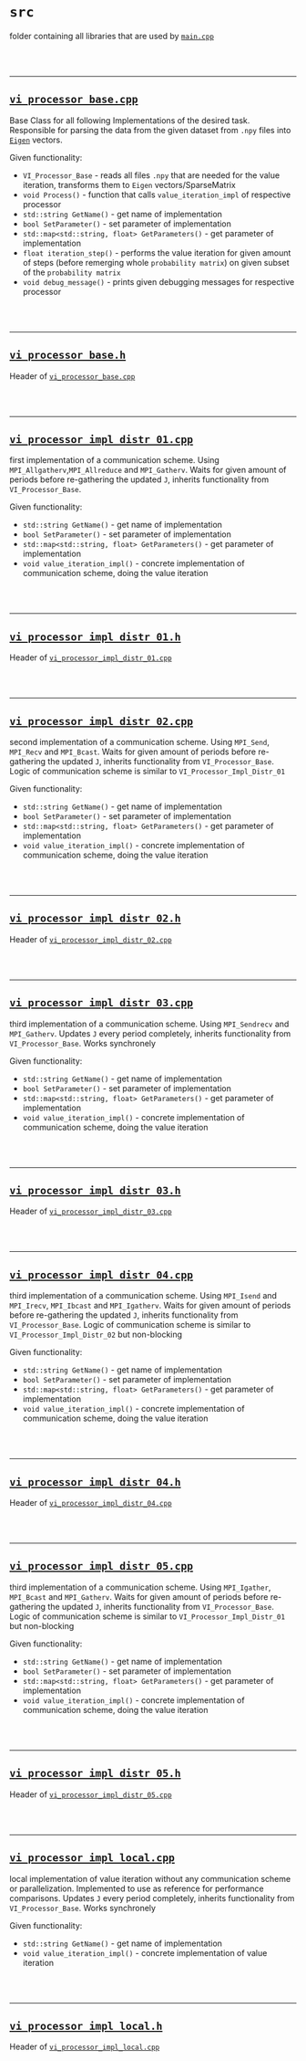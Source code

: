 # `src`

folder containing all libraries that are used by <a href="../main.cpp" target="_blank">`main.cpp`</a>

<br/><br/>

-------

## <a href="vi_processor_base.cpp" target="_blank">`vi_processor_base.cpp`</a>

Base Class for all following Implementations of the desired task. Responsible for parsing the data from the given dataset from `.npy` files into <a href='http://eigen.tuxfamily.org/index.php?title=Main_Page' target='_blank'>`Eigen`</a> vectors.

Given functionality:
- `VI_Processor_Base` - reads all files `.npy` that are needed for the value iteration, transforms them to `Eigen` vectors/SparseMatrix
- `void Process()` - function that calls `value_iteration_impl` of respective processor
- `std::string GetName()` - get name of implementation
- `bool SetParameter()` - set parameter of implementation
- `std::map<std::string, float> GetParameters()` - get parameter of implementation
- `float iteration_step()` - performs the value iteration for given amount of steps (before remerging whole `probability matrix`) on given subset of the `probability matrix`
- `void debug_message()` - prints given debugging messages for respective processor

<br/><br/>

-------

## <a href="vi_processor_base.h" target="_blank">`vi_processor_base.h`</a>

Header of <a href="vi_processor_base.cpp" target="_blank">`vi_processor_base.cpp`</a>

<br/><br/>

-------

## <a href="vi_processor_impl_distr_01.cpp" target="_blank">`vi_processor_impl_distr_01.cpp`</a>

first implementation of a communication scheme. Using `MPI_Allgatherv`,`MPI_Allreduce` and `MPI_Gatherv`. Waits for given amount of periods before re-gathering the updated `J`, inherits functionality from `VI_Processor_Base`.

Given functionality:
- `std::string GetName()` - get name of implementation
- `bool SetParameter()` - set parameter of implementation
- `std::map<std::string, float> GetParameters()` - get parameter of implementation
- `void value_iteration_impl()` - concrete implementation of communication scheme, doing the value iteration

<br/><br/>

-------

## <a href="vi_processor_impl_distr_01.h" target="_blank">`vi_processor_impl_distr_01.h`</a>

Header of <a href="vi_processor_impl_distr_01.cpp" target="_blank">`vi_processor_impl_distr_01.cpp`</a>

<br/><br/>

-------

## <a href="vi_processor_impl_distr_02.cpp" target="_blank">`vi_processor_impl_distr_02.cpp`</a>

second implementation of a communication scheme. Using `MPI_Send`, `MPI_Recv` and `MPI_Bcast`. Waits for given amount of periods before re-gathering the updated `J`, inherits functionality from `VI_Processor_Base`. Logic of communication scheme is similar to `VI_Processor_Impl_Distr_01`

Given functionality:
- `std::string GetName()` - get name of implementation
- `bool SetParameter()` - set parameter of implementation
- `std::map<std::string, float> GetParameters()` - get parameter of implementation
- `void value_iteration_impl()` - concrete implementation of communication scheme, doing the value iteration

<br/><br/>

-------

## <a href="vi_processor_impl_distr_02.h" target="_blank">`vi_processor_impl_distr_02.h`</a>

Header of <a href="vi_processor_impl_distr_02.cpp" target="_blank">`vi_processor_impl_distr_02.cpp`</a>

<br/><br/>

-------

## <a href="vi_processor_impl_distr_03.cpp" target="_blank">`vi_processor_impl_distr_03.cpp`</a>

third implementation of a communication scheme. Using `MPI_Sendrecv` and `MPI_Gatherv`. Updates `J` every period completely, inherits functionality from `VI_Processor_Base`. Works synchronely

Given functionality:
- `std::string GetName()` - get name of implementation
- `bool SetParameter()` - set parameter of implementation
- `std::map<std::string, float> GetParameters()` - get parameter of implementation
- `void value_iteration_impl()` - concrete implementation of communication scheme, doing the value iteration

<br/><br/>

-------

## <a href="vi_processor_impl_distr_03.h" target="_blank">`vi_processor_impl_distr_03.h`</a>

Header of <a href="vi_processor_impl_distr_03.cpp" target="_blank">`vi_processor_impl_distr_03.cpp`</a>

<br/><br/>

-------

## <a href="vi_processor_impl_distr_04.cpp" target="_blank">`vi_processor_impl_distr_04.cpp`</a>

third implementation of a communication scheme. Using `MPI_Isend` and `MPI_Irecv`, `MPI_Ibcast` and `MPI_Igatherv`. Waits for given amount of periods before re-gathering the updated `J`, inherits functionality from `VI_Processor_Base`. Logic of communication scheme is similar to `VI_Processor_Impl_Distr_02` but non-blocking

Given functionality:
- `std::string GetName()` - get name of implementation
- `bool SetParameter()` - set parameter of implementation
- `std::map<std::string, float> GetParameters()` - get parameter of implementation
- `void value_iteration_impl()` - concrete implementation of communication scheme, doing the value iteration

<br/><br/>

-------

## <a href="vi_processor_impl_distr_04.h" target="_blank">`vi_processor_impl_distr_04.h`</a>

Header of <a href="vi_processor_impl_distr_04.cpp" target="_blank">`vi_processor_impl_distr_04.cpp`</a>

<br/><br/>

-------

## <a href="vi_processor_impl_distr_05.cpp" target="_blank">`vi_processor_impl_distr_05.cpp`</a>

third implementation of a communication scheme. Using `MPI_Igather`, `MPI_Bcast` and `MPI_Gatherv`. Waits for given amount of periods before re-gathering the updated `J`, inherits functionality from `VI_Processor_Base`. Logic of communication scheme is similar to `VI_Processor_Impl_Distr_01` but non-blocking

Given functionality:
- `std::string GetName()` - get name of implementation
- `bool SetParameter()` - set parameter of implementation
- `std::map<std::string, float> GetParameters()` - get parameter of implementation
- `void value_iteration_impl()` - concrete implementation of communication scheme, doing the value iteration

<br/><br/>

-------

## <a href="vi_processor_impl_distr_05.h" target="_blank">`vi_processor_impl_distr_05.h`</a>

Header of <a href="vi_processor_impl_distr_05.cpp" target="_blank">`vi_processor_impl_distr_05.cpp`</a>

<br/><br/>

-------

## <a href="vi_processor_impl_local.cpp" target="_blank">`vi_processor_impl_local.cpp`</a>

local implementation of value iteration without any communication scheme or parallelization. Implemented to use as reference for performance comparisons. Updates `J` every period completely, inherits functionality from `VI_Processor_Base`. Works synchronely

Given functionality:
- `std::string GetName()` - get name of implementation
- `void value_iteration_impl()` - concrete implementation of value iteration

<br/><br/>

-------

## <a href="vi_processor_impl_local.h" target="_blank">`vi_processor_impl_local.h`</a>

Header of <a href="vi_processor_impl_local.cpp" target="_blank">`vi_processor_impl_local.cpp`</a>